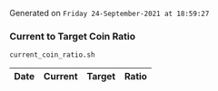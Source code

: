 Generated on `Friday 24-September-2021 at 18:59:27`

### Current to Target Coin Ratio
`current_coin_ratio.sh`

Date|Current|Target|Ratio
---|---|---|---
